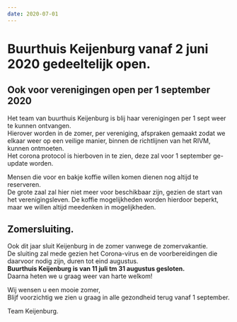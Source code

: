 ```yaml
---
date: 2020-07-01
---
```


# Buurthuis Keijenburg vanaf 2 juni 2020 gedeeltelijk open.

## Ook voor verenigingen open per 1 september 2020

Het team van buurthuis Keijenburg is blij haar verenigingen per 1 sept weer te kunnen ontvangen.  
Hierover worden in de zomer, per vereniging, afspraken gemaakt zodat we elkaar weer op een veilige manier, binnen de richtlijnen van het RIVM, kunnen ontmoeten.  
Het corona protocol is hierboven in te zien, deze zal voor 1 september ge-update worden.

Mensen die voor en bakje koffie willen komen dienen nog altijd te reserveren.  
De grote zaal zal hier niet meer voor beschikbaar zijn, gezien de start van het verenigingsleven. De koffie mogelijkheden worden hierdoor beperkt, maar we willen altijd meedenken in mogelijkheden.

## Zomersluiting.

Ook dit jaar sluit Keijenburg in de zomer vanwege de zomervakantie.  
De sluiting zal mede gezien het Corona-virus en de voorbereidingen die daarvoor nodig zijn, duren tot eind augustus.  
**Buurthuis Keijenburg is van 11 juli tm 31 augustus gesloten.**  
Daarna heten we u graag weer van harte welkom!

Wij wensen u een mooie zomer,  
Blijf voorzichtig we zien u graag in alle gezondheid terug vanaf 1 september.

Team Keijenburg.
